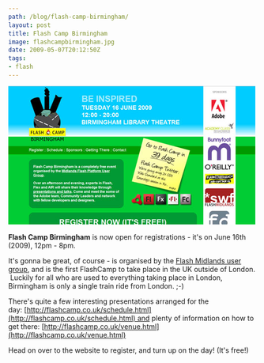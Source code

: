 ```yaml
---
path: /blog/flash-camp-birmingham/
layout: post
title: Flash Camp Birmingham
image: flashcampbirmingham.jpg
date: 2009-05-07T20:12:50Z
tags:
- flash
---
```


![Flash Camp - Birmingham](flashcampbirmingham.jpg)

**Flash Camp Birmingham** is now open for registrations - it's on June 16th (2009), 12pm - 8pm.

It's gonna be great, of course - is organised by the [Flash Midlands user group](http://flashmidlands.com/), and is the first FlashCamp to take place in the UK outside of London.  Luckily for all who are used to everything taking place in London, Birmingham is only a single train ride from London. ;-)

There's quite a few interesting presentations arranged for the day: [http://flashcamp.co.uk/schedule.html](http://flashcamp.co.uk/schedule.html) and plenty of information on how to get there: [http://flashcamp.co.uk/venue.html](http://flashcamp.co.uk/venue.html)

Head on over to the website to register, and turn up on the day! (It's free!)